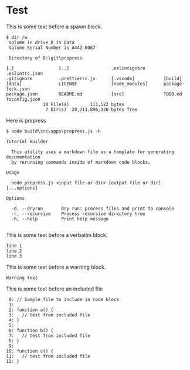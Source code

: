 # Test

This is some text before a spawn block.

[//]: # (spawn dir /w)
~~~
$ dir /w
 Volume in drive D is Data
 Volume Serial Number is A442-8067

 Directory of D:\git\prepress

[.]                 [..]                .eslintignore       .eslintrc.json
.gitignore          .prettierrc.js      [.vscode]           [build]
[data]              LICENSE             [node_modules]      package-lock.json
package.json        README.md           [src]               TODO.md
tsconfig.json       
              10 File(s)        111,522 bytes
               7 Dir(s)  20,211,896,320 bytes free

~~~

Here is prepress

[//]: # (spawn node build\src\apps\prepress.js -h)
~~~
$ node build\src\apps\prepress.js -h

Tutorial Builder

  This utility uses a markdown file as a template for generating documentation  
  by rerunning commands inside of markdown code blocks.                         

Usage

  node prepress.js <input file or dir> [output file or dir] [...options] 

Options

  -d, --dryrun       Dry run: process files and print to console 
  -r, --recursive    Process recursive directory tree            
  -h, --help         Print help message                          


~~~


This is some text before a verbatim block.
~~~
line 1
line 2
line 3
~~~

This is some text before a warning block.

[//]: # (warning)
~~~
Warning text
~~~

This is some text before an included file

[//]: # (file data/file.txt)
~~~
 0: // Sample file to include in code block
 1: 
 2: function a() {
 3:   // test from included file
 4: }
 5: 
 6: function b() {
 7:   // test from included file
 8: }
 9: 
10: function c() {
11:   // test from included file
12: }
~~~
